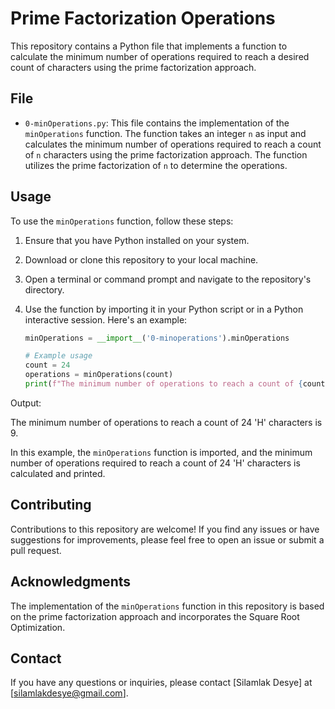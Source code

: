 # Prime Factorization Operations

This repository contains a Python file that implements a function to calculate the minimum number of operations required to reach a desired count of characters using the prime factorization approach.

## File

- `0-minOperations.py`: This file contains the implementation of the `minOperations` function. The function takes an integer `n` as input and calculates the minimum number of operations required to reach a count of `n` characters using the prime factorization approach. The function utilizes the prime factorization of `n` to determine the operations.

## Usage

To use the `minOperations` function, follow these steps:

1. Ensure that you have Python installed on your system.

2. Download or clone this repository to your local machine.

3. Open a terminal or command prompt and navigate to the repository's directory.

4. Use the function by importing it in your Python script or in a Python interactive session. Here's an example:

   ```python
   minOperations = __import__('0-minoperations').minOperations

   # Example usage
   count = 24
   operations = minOperations(count)
   print(f"The minimum number of operations to reach a count of {count} 'H' characters is {operations}.")
   ```
Output:

The minimum number of operations to reach a count of 24 'H' characters is 9.

In this example, the `minOperations` function is imported, and the minimum number of operations required to reach a count of 24 'H' characters is calculated and printed.

## Contributing

Contributions to this repository are welcome! If you find any issues or have suggestions for improvements, please feel free to open an issue or submit a pull request.

## Acknowledgments

The implementation of the `minOperations` function in this repository is based on the prime factorization approach and incorporates the Square Root Optimization.

## Contact

If you have any questions or inquiries, please contact [Silamlak Desye] at [silamlakdesye@gmail.com].

